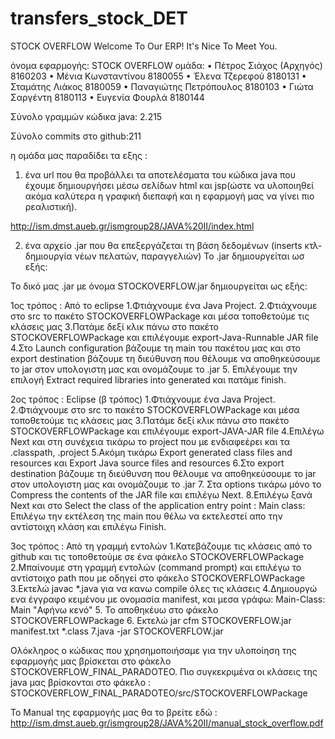 # transfers_stock_DET


  STOCK OVERFLOW 
Welcome To Our ERP!
It's Nice To Meet You.


όνομα εφαρμογής: STOCK OVERFLOW
ομάδα: 
•	Πέτρος Σιάχος   (Αρχηγός)  8160203
•	Μένια Κωνσταντίνου 8180055
•	Έλενα Τζερεφού 8180131 
•	Σταμάτης Λιάκος 8180059 
•	Παναγιώτης Πετρόπουλος 8180103
•	Γιώτα Σαργέντη 8180113
•	Ευγενία Φουρλά 8180144

Σύνολο γραμμών κώδικα java: 2.215

Σύνολο commits στο github:211

η ομάδα μας παραδίδει τα εξης :

1. ένα url που θα προβάλλει τα αποτελέσματα του κώδικα java που έχουμε δημιουργήσει μέσω σελίδων html και jsp(ώστε να υλοποιηθεί ακόμα καλύτερα η γραφική διεπαφή και η εφαρμογή μας να γίνει πιο ρεαλιστική).

http://ism.dmst.aueb.gr/ismgroup28/JAVA%20II/index.html


2. ένα αρχείο .jar  που θα επεξεργάζεται τη βάση δεδομένων (inserts κτλ-δημιουργία νέων πελατών, παραγγελιών)
Το .jar δημιουργείται ωσ εξής:

Το δικό μας .jar με όνομα STOCKOVERFLOW.jar δημιουργείται ως εξής:

1ος τρόπος : Από το eclipse 
1.Φτιάχνουμε ένα Java Project.
2.Φτιάχνουμε στο src το πακέτο STOCKOVERFLOWPackage και μέσα τοποθετούμε τις κλάσεις μας
3.Πατάμε δεξί κλικ πάνω στο πακέτο STOCKOVERFLOWPackage και επιλέγουμε export-Java-Runnable JAR file
4.Στο Launch configuration βάζουμε τη main του πακέτου μας και στο export destination βάζουμε τη διεύθυνση που θέλουμε να αποθηκεύσουμε το jar στον υπολογιστη μας και ονομάζουμε το .jar
5. Επιλέγουμε την επιλογή Extract required libraries into generated και πατάμε finish.

2ος τρόπος : Eclipse (β τρόπος)
1.Φτιάχνουμε ένα Java Project.
2.Φτιάχνουμε στο src το πακέτο STOCKOVERFLOWPackage και μέσα τοποθετούμε τις κλάσεις μας
3.Πατάμε δεξί κλικ πάνω στο πακέτο STOCKOVERFLOWPackage και επιλέγουμε export-JAVA-JAR file
4.Επιλέγω Next και στη συνέχεια τικάρω το project που με ενδιαφεέρει και τα .classpath, .project
5.Ακόμη τικάρω Export generated class files and resources και Export Java source files and resources 
6.Στο export destination βάζουμε τη διεύθυνση που θέλουμε να αποθηκεύσουμε το jar στον υπολογιστη μας και ονομάζουμε το .jar
7. Στα options τικάρω μόνο το Compress the contents of the JAR file και επιλέγω Next.
8.Επιλέγω ξανά Next και στο Select the class of the application entry point :
Main class: Επιλέγω την εκτέλεση της main που θέλω να εκτελεστεί απο την αντίστοιχη κλάση και επιλέγω Finish.

3ος τρόπος : Από τη γραμμή εντολών
1.Κατεβάζουμε τις κλάσεις από το github και τις τοποθετούμε σε ένα φάκελο STOCKOVERFLOWPackage
2.Μπαίνουμε στη γραμμή εντολών (command prompt) και επιλέγω το αντίστοιχο path που με οδηγεί στο φάκελο STOCKOVERFLOWPackage
3.Εκτελώ javac *.java για να κανω compile όλες τις κλάσεις
4.Δημιουργώ ενα έγγραφο κειμένου με ονομασία manifest, και μεσα γράφω:
Main-Class: Main
"Αφήνω κενό"
5. Το αποθηκέυω στο φάκελο STOCKOVERFLOWPackage
6. Εκτελώ jar cfm STOCKOVERFLOW.jar manifest.txt *.class
7.java -jar STOCKOVERFLOW.jar



Ολόκληρος ο κώδικας που χρησημοποιήσαμε για την υλοποίηση της εφαρμογής μας βρίσκεται στο φάκελο STOCKOVERFLOW_FINAL_PARADOTEO.
 Πιο συγκεκριμένα οι κλάσεις της java μας βρίσκονται στο φάκελο : STOCKOVERFLOW_FINAL_PARADOTEO/src/STOCKOVERFLOWPackage
 
 Το Manual της εφαρμογής μας θα το βρείτε εδώ : http://ism.dmst.aueb.gr/ismgroup28/JAVA%20II/manual_stock_overflow.pdf
 
 
